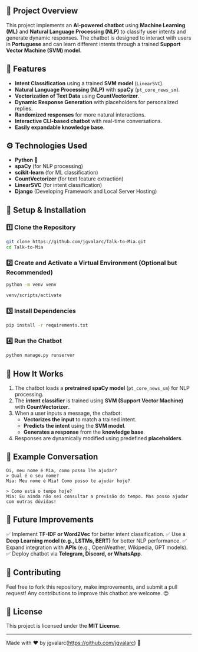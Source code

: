 ## 📌 Project Overview
This project implements an **AI-powered chatbot** using **Machine Learning (ML)** and **Natural Language Processing (NLP)** to classify user intents and generate dynamic responses. The chatbot is designed to interact with users in **Portuguese** and can learn different intents through a trained **Support Vector Machine (SVM) model**.

## 🚀 Features
- **Intent Classification** using a trained **SVM model** (`LinearSVC`).
- **Natural Language Processing (NLP)** with **spaCy** (`pt_core_news_sm`).
- **Vectorization of Text Data** using **CountVectorizer**.
- **Dynamic Response Generation** with placeholders for personalized replies.
- **Randomized responses** for more natural interactions.
- **Interactive CLI-based chatbot** with real-time conversations.
- **Easily expandable knowledge base**.

## ⚙️ Technologies Used
- **Python** 🐍
- **spaCy** (for NLP processing)
- **scikit-learn** (for ML classification)
- **CountVectorizer** (for text feature extraction)
- **LinearSVC** (for intent classification)
- **Django** (Developing Framework and Local Server Hosting)

## 🔧 Setup & Installation
### 1️⃣ Clone the Repository
```bash
git clone https://github.com/jgvalarc/Talk-to-Mia.git
cd Talk-to-Mia
```

### 2️⃣ Create and Activate a Virtual Environment (Optional but Recommended)
```bash
python -m venv venv

venv/scripts/activate
```

### 3️⃣ Install Dependencies
```bash
pip install -r requirements.txt
```

### 4️⃣ Run the Chatbot
```bash
python manage.py runserver
```

## 📖 How It Works
1. The chatbot loads a **pretrained spaCy model** (`pt_core_news_sm`) for NLP processing.
2. The **intent classifier** is trained using **SVM (Support Vector Machine)** with **CountVectorizer**.
3. When a user inputs a message, the chatbot:
   - **Vectorizes the input** to match a trained intent.
   - **Predicts the intent** using the **SVM model**.
   - **Generates a response** from the **knowledge base**.
4. Responses are dynamically modified using predefined **placeholders**.

## 📌 Example Conversation
```
Oi, meu nome é Mia, como posso lhe ajudar?
> Qual é o seu nome?
Mia: Meu nome é Mia! Como posso te ajudar hoje?

> Como está o tempo hoje?
Mia: Eu ainda não sei consultar a previsão do tempo. Mas posso ajudar com outras dúvidas!
```

## 🔮 Future Improvements
✅ Implement **TF-IDF or Word2Vec** for better intent classification.
✅ Use a **Deep Learning model (e.g., LSTMs, BERT)** for better NLP performance.
✅ Expand integration with **APIs** (e.g., OpenWeather, Wikipedia, GPT models).
✅ Deploy chatbot via **Telegram, Discord, or WhatsApp**.

## 🤝 Contributing
Feel free to fork this repository, make improvements, and submit a pull request! Any contributions to improve this chatbot are welcome. 😊

## 📜 License
This project is licensed under the **MIT License**.

---
Made with ❤️ by jgvalarc(https://github.com/jgvalarc) 🚀
